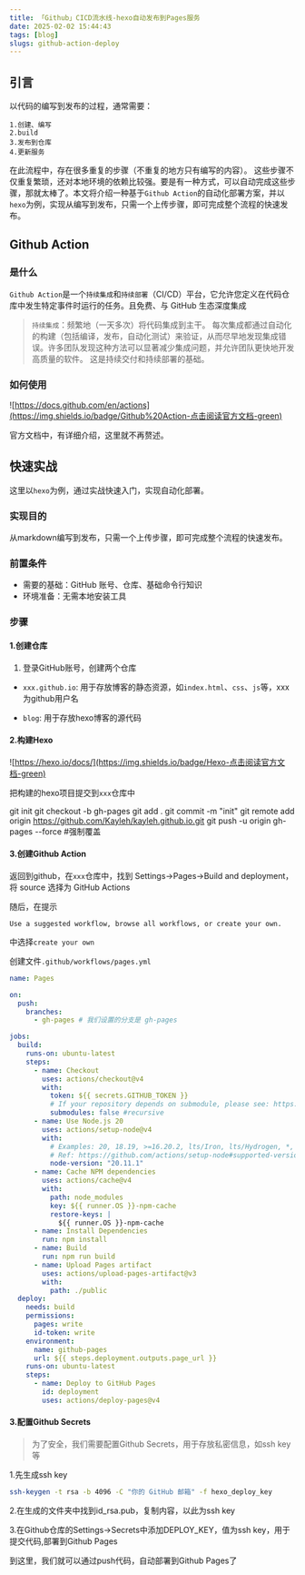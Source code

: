 ```yaml
---
title: 「Github」CICD流水线-hexo自动发布到Pages服务
date: 2025-02-02 15:44:43
tags: [blog]
slugs: github-action-deploy
---
```


## 引言

以代码的编写到发布的过程，通常需要：

```text
1.创建、编写
2.build
3.发布到仓库
4.更新服务
```

在此流程中，存在很多重复的步骤（不重复的地方只有编写的内容）。
这些步骤不仅重复繁琐，还对本地环境的依赖比较强。要是有一种方式，可以自动完成这些步骤，那就太棒了。本文将介绍一种基于`Github Action`的自动化部署方案，并以`hexo`为例，实现从编写到发布，只需一个上传步骤，即可完成整个流程的快速发布。

## Github Action

### 是什么

`Github Action`是一个`持续集成`和`持续部署`（CI/CD）平台，它允许您定义在代码仓库中发生特定事件时运行的任务。且免费、与 GitHub 生态深度集成

> `持续集成`：频繁地（一天多次）将代码集成到主干。 每次集成都通过自动化的构建（包括编译，发布，自动化测试）来验证，从而尽早地发现集成错误。许多团队发现这种方法可以显著减少集成问题，并允许团队更快地开发高质量的软件。 这是持续交付和持续部署的基础。

### 如何使用

![https://docs.github.com/en/actions](https://img.shields.io/badge/Github%20Action-点击阅读官方文档-green)

官方文档中，有详细介绍，这里就不再赘述。

## 快速实战

这里以`hexo`为例，通过实战快速入门，实现自动化部署。

### 实现目的

从markdown编写到发布，只需一个上传步骤，即可完成整个流程的快速发布。

### 前置条件

- 需要的基础：GitHub 账号、仓库、基础命令行知识
- 环境准备：无需本地安装工具

### 步骤

#### 1.创建仓库

1. 登录GitHub账号，创建两个仓库

- `xxx.github.io`: 用于存放博客的静态资源，如`index.html`、`css`、`js`等，xxx为github用户名

- `blog`: 用于存放hexo博客的源代码

#### 2.构建Hexo

![https://hexo.io/docs/](https://img.shields.io/badge/Hexo-点击阅读官方文档-green)

把构建的hexo项目提交到`xxx`仓库中

git init
git checkout -b gh-pages
git add .
git commit -m "init"
git remote add origin https://github.com/Kayleh/kayleh.github.io.git
git push -u origin gh-pages --force #强制覆盖


#### 3.创建Github Action

返回到github，在`xxx`仓库中，找到 Settings->Pages->Build and deployment，将 source 选择为 GitHub Actions

随后，在提示
```
Use a suggested workflow, browse all workflows, or create your own.
```
中选择`create your own`

创建文件`.github/workflows/pages.yml`

```yml
name: Pages

on:
  push:
    branches:
      - gh-pages # 我们设置的分支是 gh-pages

jobs:
  build:
    runs-on: ubuntu-latest
    steps:
      - name: Checkout
        uses: actions/checkout@v4
        with:
          token: ${{ secrets.GITHUB_TOKEN }}
          # If your repository depends on submodule, please see: https://github.com/actions/checkout
          submodules: false #recursive
      - name: Use Node.js 20
        uses: actions/setup-node@v4
        with:
          # Examples: 20, 18.19, >=16.20.2, lts/Iron, lts/Hydrogen, *, latest, current, node
          # Ref: https://github.com/actions/setup-node#supported-version-syntax
          node-version: "20.11.1"
      - name: Cache NPM dependencies
        uses: actions/cache@v4
        with:
          path: node_modules
          key: ${{ runner.OS }}-npm-cache
          restore-keys: |
            ${{ runner.OS }}-npm-cache
      - name: Install Dependencies
        run: npm install
      - name: Build
        run: npm run build
      - name: Upload Pages artifact
        uses: actions/upload-pages-artifact@v3
        with:
          path: ./public
  deploy:
    needs: build
    permissions:
      pages: write
      id-token: write
    environment:
      name: github-pages
      url: ${{ steps.deployment.outputs.page_url }}
    runs-on: ubuntu-latest
    steps:
      - name: Deploy to GitHub Pages
        id: deployment
        uses: actions/deploy-pages@v4
```

#### 3.配置Github Secrets

> 为了安全，我们需要配置Github Secrets，用于存放私密信息，如ssh key等

1.先生成ssh key

```bash
ssh-keygen -t rsa -b 4096 -C "你的 GitHub 邮箱" -f hexo_deploy_key
```

2.在生成的文件夹中找到id_rsa.pub，复制内容，以此为ssh key

3.在Github仓库的Settings->Secrets中添加DEPLOY_KEY，值为ssh key，用于提交代码,部署到Github Pages


到这里，我们就可以通过push代码，自动部署到Github Pages了